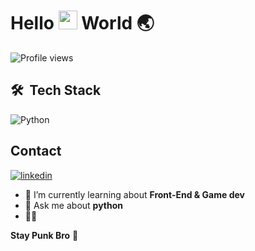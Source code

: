 
<h1 align="left">Hello <img src="https://raw.githubusercontent.com/kaueMarques/kaueMarques/master/hi.gif" height="30px"> World 🌏 </h1>
<p align="left"> <img src="https://komarev.com/ghpvc/?username=odiegosilva&color=yellow" alt="Profile views" /> </p>



## 🛠 &nbsp;Tech Stack
![Python](https://img.shields.io/badge/Python-05122A?style=flat&logo=python)&nbsp;
 
  
 ## Contact

</a>
<a href="https://linkedin.com/in/odiegosilva" target="_blank">
  <img align="center" src="https://img.shields.io/badge/-odiegosilva-05122A?style=flat&logo=linkedin" alt="linkedin"/>
</a>
 
- 🌱 I’m currently learning about **Front-End & Game dev** 
- 💬 Ask me about **python**
- 👨‍💻 

**Stay Punk Bro** 🤘


  





